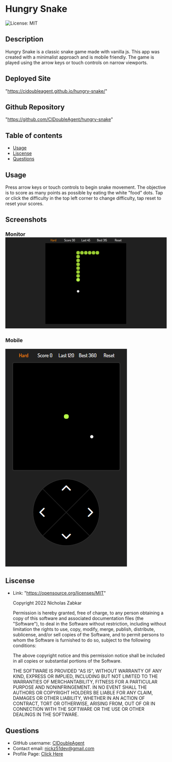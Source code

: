# Hungry Snake

![License: MIT](https://img.shields.io/badge/License-MIT-yellow.svg)

## Description

Hungry Snake is a classic snake game made with vanilla js. This app was created with a minimalist approach and is mobile friendly. The game is played using the arrow keys or touch controls on narrow viewports.

## Deployed Site

"https://cidoubleagent.github.io/hungry-snake/"

## Github Repository

"https://github.com/CIDoubleAgent/hungry-snake"

## Table of contents

* [Usage](#usage)
* [Liscense](#liscense)
* [Questions](#questions)

## Usage

Press arrow keys or touch controls to begin snake movement. The objective is to score as many points as possible by eating the white "food" dots. Tap or click the difficulty in the top left corner to change difficulty, tap reset to reset your scores.

## Screenshots

### Monitor ![hungry-snake_1](https://github.com/CIDoubleAgent/hungry-snake/blob/main/images/hungry-snake_1.png?raw=true)

### Mobile

![hungry-snake_2](https://github.com/CIDoubleAgent/hungry-snake/blob/main/images/hungry-snake_2.png?raw=true)

## Liscense

* Link: "https://opensource.org/licenses/MIT"

    Copyright 2022 Nicholas Zabkar

    Permission is hereby granted, free of charge, to any person obtaining
    a copy of this software and associated documentation files
    (the "Software"), to deal in the Software without restriction,
    including without limitation the rights to use, copy, modify, merge,
    publish, distribute, sublicense, and/or sell copies of the Software,
    and to permit persons to whom the Software is furnished to do so,
    subject to the following conditions:

    The above copyright notice and this permission notice shall be included
    in all copies or substantial portions of the Software.

    THE SOFTWARE IS PROVIDED "AS IS", WITHOUT WARRANTY OF ANY KIND,
    EXPRESS OR IMPLIED, INCLUDING BUT NOT LIMITED TO THE WARRANTIES OF
    MERCHANTABILITY, FITNESS FOR A PARTICULAR PURPOSE AND NONINFRINGEMENT.
    IN NO EVENT SHALL THE AUTHORS OR COPYRIGHT HOLDERS BE LIABLE FOR ANY
    CLAIM, DAMAGES OR OTHER LIABILITY, WHETHER IN AN ACTION OF CONTRACT,
    TORT OR OTHERWISE, ARISING FROM, OUT OF OR IN CONNECTION WITH THE
    SOFTWARE OR THE USE OR OTHER DEALINGS IN THE SOFTWARE.

## Questions

* GitHub username: [CIDoubleAgent](https://github.com/CIDoubleAgent)
* Contact email: [nickz51dev@gmail.com](https://mail.google.com/mail/?view=cm&fs=1&tf=1&to=nickz51dev@gmail.com)
* Profile Page: [Click Here](https://cidoubleagent.github.io/react-portfolio/)
